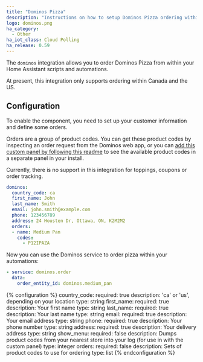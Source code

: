```yaml
---
title: "Dominos Pizza"
description: "Instructions on how to setup Dominos Pizza ordering within Home Assistant."
logo: dominos.png
ha_category:
  - Other
ha_iot_class: Cloud Polling
ha_release: 0.59
---
```


The `dominos` integration allows you to order Dominos Pizza from within your Home Assistant scripts and automations.

At present, this integration only supports ordering within Canada and the US.

## Configuration

To enable the component, you need to set up your customer information and define some orders.

Orders are a group of product codes. You can get these product codes by inspecting an order request from the Dominos web app, or you can [add this custom panel by following this readme](https://github.com/craigjmidwinter/hass-dominos-panel) to see the available product codes in a separate panel in your install.

Currently, there is no support in this integration for toppings, coupons or order tracking.

```yaml
dominos:
  country_code: ca
  first_name: John
  last_name: Smith
  email: john.smith@example.com
  phone: 123456789
  address: 24 Housten Dr, Ottawa, ON, K2M2M2
  orders:
  - name: Medium Pan
    codes:
      - P12IPAZA
```

Now you can use the Dominos service to order pizza within your automations:

```yaml
- service: dominos.order
  data:
    order_entity_id: dominos.medium_pan
```

{% configuration %}
  country_code:
    required: true
    description: \'ca\' or \'us\', depending on your location
    type: string
  first_name:
    required: true
    description: Your first name
    type: string
  last_name:
    required: true
    description: Your last name
    type: string
  email:
    required: true
    description: Your email address
    type: string
  phone:
    required: true
    description: Your phone number
    type: string
  address:
    required: true
    description: Your delivery address
    type: string
  show_menu:
    required: false
    description: Dumps product codes from your nearest store into your log (for use in with the custom panel)
    type: integer
  orders:
    required: false
    description: Sets of product codes to use for ordering
    type: list
{% endconfiguration %}
